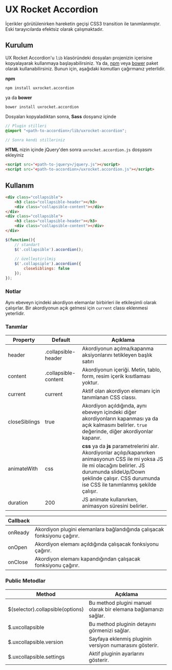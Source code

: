 UX Rocket Accordion
==================
İçerikler görütülenirken hareketin geçişi CSS3 transition ile tanımlanmıştır. Eski tarayıcılarda efektsiz olarak çalışmaktadır.

## Kurulum
UX Rocket Accordion'u `lib` klasöründeki dosyaları projenizin içerisine kopyalayarak kullanmaya başlayabilirsiniz. Ya da, [npm](https://www.npmjs.org/) veya [bower](http://bower.io) paket olarak kullanabilirsiniz. Bunun için, aşağıdaki komutları çağırmanız yeterlidir.

__npm__
```Shell
npm install uxrocket.accordion
```

ya da __bower__

```Shell
bower install uxrocket.accordion
```

Dosyaları kopyaladıktan sonra, __Sass__ dosyanız içinde

```SCSS
// Plugin stilleri
@import "<path-to-accordion>/lib/uxrocket-accordion";

// Sonra kendi stilleriniz
```

__HTML__ nizin içinde jQuery'den sonra `uxrocket.accordion.js` dosyasını ekleyiniz
```HTML
<script src="<path-to-jquery>/jquery.js"></script>
<script src="<path-to-accordion>/uxrocket.accordion.js"></script>
```

## Kullanım

```HTML
<div class="collapsible">
    <h3 class="collapsible-header"></h3>
    <div class="collapsible-content"></div>
</div>
<div class="collapsible">
    <h3 class="collapsible-header"></h3>
    <div class="collapsible-content"></div>
</div>
```

```JavaScript
$(function(){
    // standart 
    $('.collapsible').accordion();
    
    // özelleştirilmiş
    $('.collapsiple').accordion({
        closeSiblings: false
    });
});
```

### Notlar
Aynı ebeveyn içindeki akordiyon elemanlar birbirleri ile etkileşimli olarak çalışırlar. Bir akordiyonun açık gelmesi için `current` classı eklenmesi yeterlidir.

### Tanımlar
Property			 | Default			    | Açıklama
-------------------- | -------------------- | ------------------------------------------------------------------------
header               | .collapsible-header  | Akordiyonun açılma/kapanma aksiyonlarını tetikleyen başlık satırı
content              | .collapsible-content | Akordiyonun içeriği. Metin, tablo, form, resim içerik kısıtlaması yoktur.
current              | current              | Aktif olan akordiyon elemanı için tanımlanan CSS classı.
closeSiblings        | true                 | Akordiyon açıldığında, aynı ebeveyn içindeki diğer akordiyonların kapanması ya da açık kalmasını belirler. `true` değerinde, diğer akordiyonlar kapanır.
animateWith			 | css					| __css__ ya da __js__ parametrelerini alır. Akordiyonlar açılıp/kapanırken animasyonun CSS ile mi yoksa JS ile mi olacağını belirler. JS durumunda slideUp/Down şeklinde çalışır. CSS durumunda ise CSS ile tanımlanmış şekilde çalışır.
duration			 | 200					| JS animate kullanırken, animasyon süresini belirler.

Callback			 | &nbsp;
-------------------- | -----
onReady              | Akordiyon plugini elemanlara bağlandığında çalışacak fonksiyonu çağırır.
onOpen       	     | Akordiyon elemanı açıldığında çalışacak fonksiyonu çağırır.
onClose		         | Akordiyon elemanı kapandığından çalışacak fonksiyonu çağırır.

### Public Metodlar
Method						     | Açıklama
-------------------------------- | -------------------------------------------------------
$(selector).collapsible(options) | Bu method plugini manuel olarak bir elemana bağlamanızı sağlar.
$.uxcollapsible                  | Bu method pluginin detayını görmenizi sağlar.
$.uxcollapsible.version          | Sayfaya eklenmiş pluginin versiyon numarasını gösterir.
$.uxcollapsible.settings         | Aktif pluginin ayarlarını gösterir.

